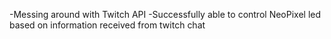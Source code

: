 -Messing around with Twitch API
-Successfully able to control NeoPixel led based on information received from twitch chat
